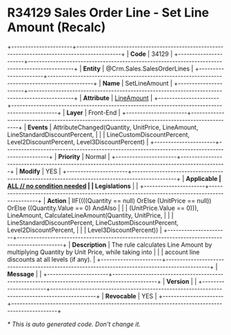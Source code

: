 ﻿---
erp.type: front-end-business-rule
erp.entity: Crm.Sales.SalesOrderLines
---

# R34129 Sales Order Line - Set Line Amount (Recalc)
+----------------------+----------------------------------------------------------------------------------------------+
| **Code**             | 34129                                                                                        |
+----------------------+----------------------------------------------------------------------------------------------+
| **Entity**           | @Crm.Sales.SalesOrderLines                                                                   |
+----------------------+----------------------------------------------------------------------------------------------+
| **Name**             | SetLineAmount                                                                                |
+----------------------+----------------------------------------------------------------------------------------------+
| **Attribute**        | [LineAmount](../entities/Crm.Sales.SalesOrderLines.md#lineamount)                            |
+----------------------+----------------------------------------------------------------------------------------------+
| **Layer**            | Front-End                                                                                    |
+----------------------+----------------------------------------------------------------------------------------------+
| **Events**           | AttributeChanged(Quantity, UnitPrice, LineAmount, LineStandardDiscountPercent,               |
|                      | LineCustomDiscountPercent, Level2DiscountPercent, Level3DiscountPercent)                     |
+----------------------+----------------------------------------------------------------------------------------------+
| **Priority**         | Normal                                                                                       |
+----------------------+----------------------------------------------------------------------------------------------+
| **Modify**           | YES                                                                                          |
+----------------------+----------------------------------------------------------------------------------------------+
| **Applicable         | [ALL // no condition needed](xref:applicable-legislations)                                   |
| Legislations**       |                                                                                              |
+----------------------+----------------------------------------------------------------------------------------------+
| **Action**           | IIF((((Quantity == null) OrElse (UnitPrice == null)) OrElse ((Quantity.Value == 0) AndAlso   |
|                      | (UnitPrice.Value == 0))), LineAmount, CalculateLineAmount(Quantity, UnitPrice,               |
|                      | LineStandardDiscountPercent, LineCustomDiscountPercent, Level2DiscountPercent,               |
|                      | Level3DiscountPercent))                                                                      |
+----------------------+----------------------------------------------------------------------------------------------+
| **Description**      | The rule calculates Line Amount by multiplying Quantity by Unit Price, while taking into     |
|                      | account line discounts at all levels (if any).                                               |
+----------------------+----------------------------------------------------------------------------------------------+
| **Message**          |                                                                                              |
+----------------------+----------------------------------------------------------------------------------------------+
| **Version**          |                                                                                              |
+----------------------+----------------------------------------------------------------------------------------------+
| **Revocable**        | YES                                                                                          |
+----------------------+----------------------------------------------------------------------------------------------+

*\* This is auto generated code. Don't change it.*
